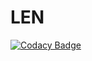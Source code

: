 # LEN
[![Codacy Badge](https://api.codacy.com/project/badge/Grade/dfd8b13179f343438da4e2e21a8167fb)](https://app.codacy.com/app/VAMSIKRISHNA5/LEN?utm_source=github.com&utm_medium=referral&utm_content=VAMSIKRISHNA5/LEN&utm_campaign=Badge_Grade_Dashboard)